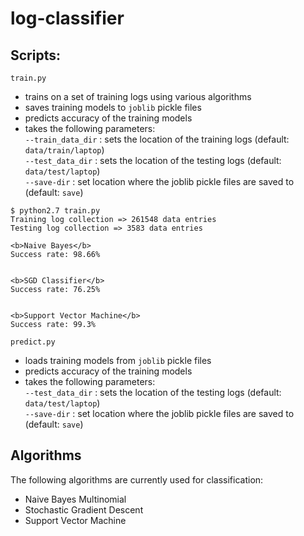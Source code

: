 # log-classifier

## Scripts:

`train.py`

- trains on a set of training logs using various algorithms
- saves training models to `joblib` pickle files
- predicts accuracy of the training models
- takes the following parameters:  
`--train_data_dir` : sets the location of the training logs (default: `data/train/laptop`)  
`--test_data_dir` : sets the location of the testing logs (default: `data/test/laptop`)  
`--save-dir` : set location where the joblib pickle files are saved to (default: `save`)

```
$ python2.7 train.py 
Training log collection => 261548 data entries
Testing log collection => 3583 data entries

<b>Naive Bayes</b>
Success rate: 98.66%


<b>SGD Classifier</b>
Success rate: 76.25%


<b>Support Vector Machine</b>
Success rate: 99.3%
```

`predict.py`
- loads training models from `joblib` pickle files
- predicts accuracy of the training models
- takes the following parameters:  
`--test_data_dir` : sets the location of the testing logs (default: `data/test/laptop`)  
`--save-dir` : set location where the joblib pickle files are saved to (default: `save`)  

## Algorithms

The following algorithms are currently used for classification:
- Naive Bayes Multinomial
- Stochastic Gradient Descent
- Support Vector Machine

